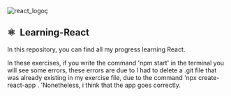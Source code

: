 ![react_logoç](https://github.com/jccarrey/Learning-React/assets/157764646/86122ef7-6992-4b2c-8394-76cae96ade85)

##  ⚛️ &nbsp;Learning-React

  In this repository, you can find all my progress learning React.

  In these exercises, if you write the command 'npm start' in the terminal you will see some errors, these errors 
  are due to I had to delete a .git file that was already existing in my exercise file, due to the command 'npx create-react-app .
  'Nonetheless, i think that the app goes correctly.
